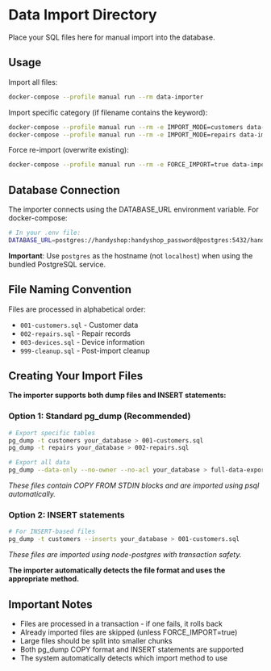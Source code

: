 # Data Import Directory

Place your SQL files here for manual import into the database.

## Usage

Import all files:
```bash
docker-compose --profile manual run --rm data-importer
```

Import specific category (if filename contains the keyword):
```bash
docker-compose --profile manual run --rm -e IMPORT_MODE=customers data-importer
docker-compose --profile manual run --rm -e IMPORT_MODE=repairs data-importer
```

Force re-import (overwrite existing):
```bash
docker-compose --profile manual run --rm -e FORCE_IMPORT=true data-importer
```

## Database Connection

The importer connects using the DATABASE_URL environment variable. For docker-compose:
```bash
# In your .env file:
DATABASE_URL=postgres://handyshop:handyshop_password@postgres:5432/handyshop
```

**Important**: Use `postgres` as the hostname (not `localhost`) when using the bundled PostgreSQL service.

## File Naming Convention

Files are processed in alphabetical order:
- `001-customers.sql` - Customer data
- `002-repairs.sql` - Repair records  
- `003-devices.sql` - Device information
- `999-cleanup.sql` - Post-import cleanup

## Creating Your Import Files

**The importer supports both dump files and INSERT statements:**

### Option 1: Standard pg_dump (Recommended)
```bash
# Export specific tables
pg_dump -t customers your_database > 001-customers.sql
pg_dump -t repairs your_database > 002-repairs.sql

# Export all data
pg_dump --data-only --no-owner --no-acl your_database > full-data-export.sql
```
*These files contain COPY FROM STDIN blocks and are imported using psql automatically.*

### Option 2: INSERT statements
```bash
# For INSERT-based files
pg_dump -t customers --inserts your_database > 001-customers.sql
```
*These files are imported using node-postgres with transaction safety.*

**The importer automatically detects the file format and uses the appropriate method.**

## Important Notes

- Files are processed in a transaction - if one fails, it rolls back
- Already imported files are skipped (unless FORCE_IMPORT=true)
- Large files should be split into smaller chunks
- Both pg_dump COPY format and INSERT statements are supported
- The system automatically detects which import method to use